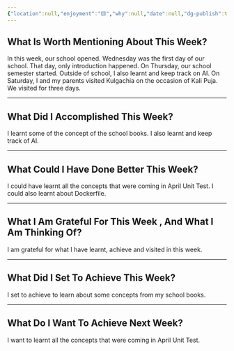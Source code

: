 ```yaml
---
{"location":null,"enjoyment":"🟨","why":null,"date":null,"dg-publish":true,"dg-home":null,"tags":["weeklyreviews"],"aliases":null,"permalink":"/notes/07-journals-calender/weekly-notes/2025-w10/","dgPassFrontmatter":true,"updated":"2025-03-20T08:45:15.684+05:30"}
---
```



## What Is Worth Mentioning About This Week?

In this week, our school opened. Wednesday was the first day of our school. That day, only introduction happened. On Thursday, our school semester started. Outside of school, I also learnt and keep track on AI. On Saturday, I and my parents visited Kulgachia on the occasion of Kali Puja. We visited for three days.

---

## What Did I Accomplished This Week?

I learnt some of the concept of the school books. I also learnt and keep track of AI.

---

## What Could I Have Done Better This Week?

I could have learnt all the concepts that were coming in April Unit Test. I could also learnt about Dockerfile.

---

## What I Am Grateful For This Week , And What I Am Thinking Of?

I am grateful for what I have learnt, achieve and visited in this week.

---

## What Did I Set To Achieve This Week?

I set to achieve to learn about some concepts from my school books.

---

## What Do I Want To Achieve Next Week?

I want to learnt all the concepts that were coming in April Unit Test.
